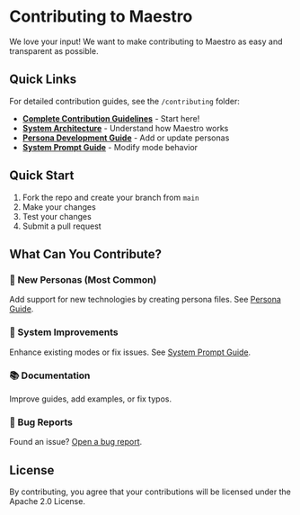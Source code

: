 # Contributing to Maestro

We love your input! We want to make contributing to Maestro as easy and transparent as possible.

## Quick Links

For detailed contribution guides, see the `/contributing` folder:

- [**Complete Contribution Guidelines**](./contributing/CONTRIBUTING.md) - Start here!
- [**System Architecture**](./contributing/ARCHITECTURE.md) - Understand how Maestro works
- [**Persona Development Guide**](./contributing/PERSONAS.md) - Add or update personas
- [**System Prompt Guide**](./contributing/SYSTEM-PROMPTS.md) - Modify mode behavior

## Quick Start

1. Fork the repo and create your branch from `main`
2. Make your changes
3. Test your changes
4. Submit a pull request

## What Can You Contribute?

### 🎯 New Personas (Most Common)
Add support for new technologies by creating persona files. See [Persona Guide](./contributing/PERSONAS.md).

### 🔧 System Improvements
Enhance existing modes or fix issues. See [System Prompt Guide](./contributing/SYSTEM-PROMPTS.md).

### 📚 Documentation
Improve guides, add examples, or fix typos.

### 🐛 Bug Reports
Found an issue? [Open a bug report](https://github.com/SannidhyaSah/Maestro-V2/issues/new).

## License

By contributing, you agree that your contributions will be licensed under the Apache 2.0 License.